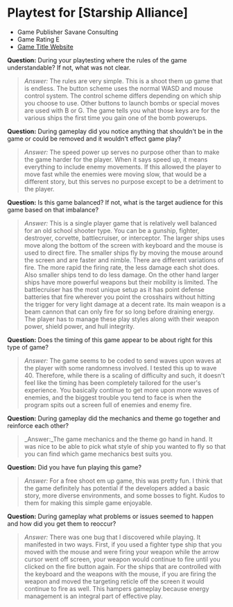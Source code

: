 # Playtest for [Starship Alliance]

* Game Publisher Savane Consulting
* Game Rating E
* [Game Title Website](https://robin-3ch208.itch.io/starship-alliance)

**Question:** During your playtesting where the rules of the game understandable? If not, what was not clear.
> _Answer:_ The rules are very simple. This is a shoot them up game that is endless.  The button scheme uses the normal WASD and mouse control system.  The control scheme differs depending on which ship you choose to use.  Other buttons to launch bombs or special moves are used with B or G.  The game tells you what those keys are for the various ships the first time you gain one of the bomb powerups. 

**Question:** During gameplay did you notice anything that shouldn't be in the game or could be removed and it wouldn't effect game play?
> _Answer:_ The speed power up serves no purpose other than to make the game harder for the player.  When it says speed up, it means everything to include enemy movements.  If this allowed the player to move fast while the enemies were moving slow, that would be a different story, but this serves no purpose except to be a detriment to the player.

**Question:** Is this game balanced? If not, what is the target audience for this game based on that imbalance?
> _Answer:_ This is a single player game that is relatively well balanced for an old school shooter type. You can be a gunship, fighter, destroyer, corvette, battlecruiser, or interceptor.  The larger ships uses move along the bottom of the screen with keyboard and the mouse is used to direct fire.  The smaller ships fly by moving the mouse around the screen and are faster and nimble.  There are different variations of fire.  The more rapid the firing rate, the less damage each shot does.  Also smaller ships tend to do less damage.  On the other hand larger ships have more powerful weapons but their mobility is limited.  The battlecruiser has the most unique setup as it has point defense batteries that fire wherever you point the crosshairs without hitting the trigger for very light damage at a decent rate.  Its main weapon is a beam cannon that can only fire for so long before draining energy.  The player has to manage these play styles along with their weapon power, shield power, and hull integrity.

**Question:** Does the timing of this game appear to be about right for this type of game?
> _Answer:_ The game seems to be coded to send waves upon waves at the player with some randomness involved. I tested this up to wave 40. Therefore, while there is a scaling of difficulty and such, it doesn't feel like the timing has been completely tailored for the user's experience.  You basically continue to get more upon more waves of enemies, and the biggest trouble you tend to face is when the program spits out a screen full of enemies and enemy fire. 

**Question:** During gameplay did the mechanics and theme go together and reinforce each other?
> _Answer:_The game mechanics and the theme go hand in hand.  It was nice to be able to pick what style of ship you wanted to fly so that you can find which game mechanics best suits you.  

**Question:** Did you have fun playing this game?
> _Answer:_ For a free shoot em up game, this was pretty fun.  I think that the game definitely has potential if the developers added a basic story, more diverse environments, and some bosses to fight.  Kudos to them for making this simple game enjoyable.

**Question:** During gameplay what problems or issues seemed to happen and how did you get them to reoccur?
> _Answer:_ There was one bug that I discovered while playing.  It manifested in two ways.  First, if you used a fighter type ship that you moved with the mouse and were firing your weapon while the arrow cursor went off screen, your weapon would continue to fire until you clicked on the fire button again. For the ships that are controlled with the keyboard and the weapons with the mouse, if you are firing the weapon and moved the targeting reticle off the screen it would continue to fire as well. This hampers gameplay because energy management is an integral part of effective play.
